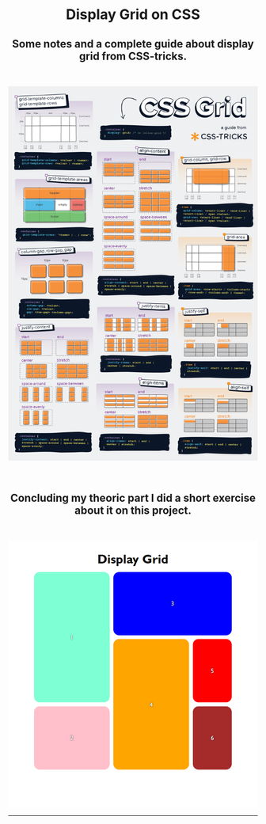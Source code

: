<h1 align="center"> Display Grid on CSS</h1>

<h2 align="center">
Some notes and a complete guide about display grid from CSS-tricks.
</h2>

<br>

<p align="center">
  <img src="./images/css-grid-poster.png" alt="cover-page"> 
</p>

<br>

<h2 align="center"> Concluding my <strong>theoric</strong> part I did a short exercise about it on this project. </h2>


<br>

<p align="center">
    <img src="./images/my-example.png" alt="display-grid-example">
</p>

---
